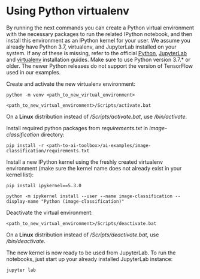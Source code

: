 <!--- Copyright 2021 Siemens AG -->
<!--- SPDX-License-Identifier: MIT -->

# Using Python virtualenv

By running the next commands you can create a Python virtual environment with the necessary packages to run the related IPython notebook, and then install this environment as an IPython kernel for your user. We assume you already have Python 3.7, virtualenv, and JupyterLab installed on your system. If any of these is missing, refer to the official [Python](https://www.python.org/downloads/), [JupyterLab](https://jupyterlab.readthedocs.io/en/stable/getting_started/installation.html) and [virtualenv](https://virtualenv.pypa.io/en/latest/installation.html) installation guides. Make sure to use Python version 3.7.* or older. The newer Python releases do not support the version of TensorFlow used in our examples.

Create and activate the new virtualenv environment:
```commandline
python -m venv <path_to_new_virtual_environment>

<path_to_new_virtual_environment>/Scripts/activate.bat
```
On a **Linux** distribution instead of */Scripts/activate.bat*, use */bin/activate*.

Install required python packages from *requirements.txt* in *image-classification* directory:
```commandline
pip install -r <path-to-ai-toolbox>/ai-examples/image-classification/requirements.txt
```
Install a new IPython kernel using the freshly created virtualenv environment (make sure the kernel name does not already exist in your kernel list):
```commandline
pip install ipykernel==5.3.0

python -m ipykernel install --user --name image-classification --display-name "Python (image-classification)"
``` 
Deactivate the virtual environment:
```commandline
<path_to_new_virtual_environment>/Scripts/deactivate.bat
```
On a **Linux** distribution instead of */Scripts/deactivate.bat*, use */bin/deactivate*.

The new kernel is now ready to be used from JupyterLab. To run the notebooks, just start up your already installed JupyterLab instance:
```commandline
jupyter lab
``` 

